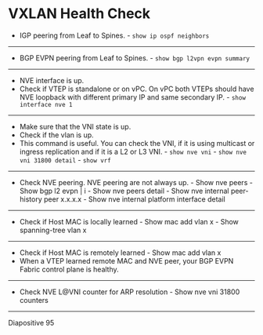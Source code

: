 # VXLAN Health Check

+ IGP peering from Leaf to Spines.
       - `show ip ospf neighbors`
----
+ BGP EVPN peering from Leaf to Spines.
       - `show bgp l2vpn evpn summary`
----
+ NVE interface is up.
+ Check if VTEP is standalone or on vPC. On vPC both VTEPs should have NVE loopback with different primary IP and same secondary IP.
       - `show interface nve 1`
----
+ Make sure that the VNI state is up.
+ Check if the vlan is up.
+ This command is useful. You can check the VNI, if it is using multicast or ingress replication and if it is a L2 or L3 VNI.
       - `show nve vni`
       - `show nve vni 31800 detail`
       - `show vrf`

----
+ Check NVE peering. NVE peering are not always up.
       - Show nve peers
       - Show bgp l2 evpn | i <VTEP IP>
       - Show nve peers detail
       - Show nve internal peer-history peer x.x.x.x
       - Show nve internal platform interface detail
----
+ Check if Host MAC is locally learned
       - Show mac add vlan x
       - Show spanning-tree vlan x 
----
+ Check if Host MAC is remotely learned
       - Show mac add vlan x
+ When a VTEP learned remote MAC and NVE peer, your BGP EVPN Fabric control plane is healthy.
----
+ Check NVE L@VNI counter for ARP resolution
       - Show nve vni 31800 counters
----

Diapositive 95
